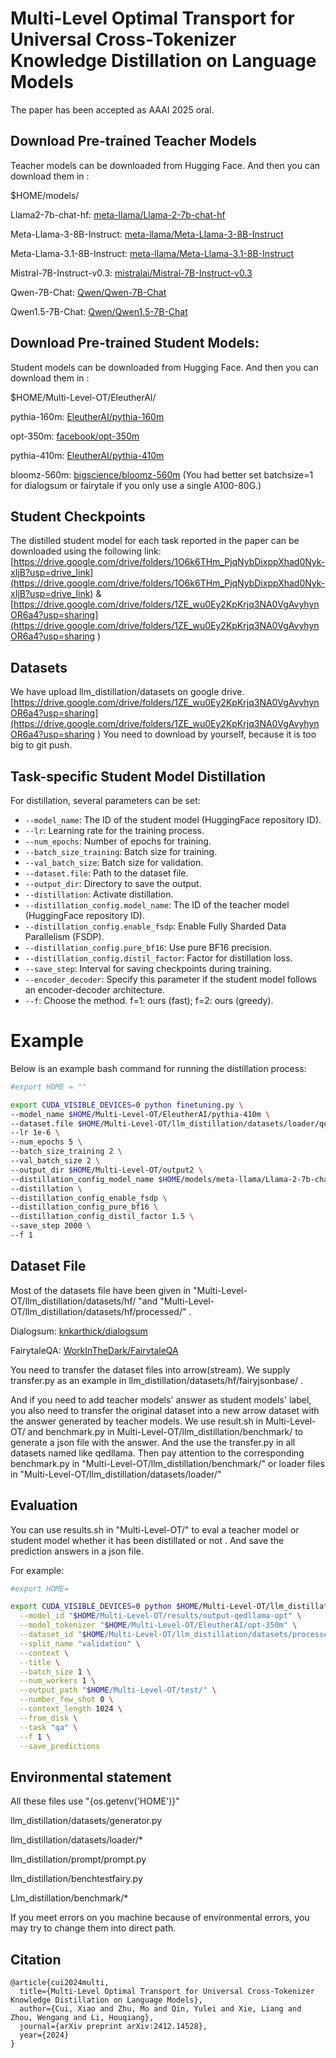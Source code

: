 # Multi-Level Optimal Transport for Universal Cross-Tokenizer Knowledge Distillation on Language Models
The paper has been accepted as AAAI 2025 oral.

## Download Pre-trained Teacher Models

Teacher models can be downloaded from Hugging Face. And then you can download them in :

$HOME/models/

Llama2-7b-chat-hf:	[meta-llama/Llama-2-7b-chat-hf](https://huggingface.co/meta-llama/Llama-2-7b-chat-hf) 

Meta-Llama-3-8B-Instruct:	[meta-llama/Meta-Llama-3-8B-Instruct](https://huggingface.co/meta-llama/Meta-Llama-3-8B-Instruct)

Meta-Llama-3.1-8B-Instruct:	[meta-llama/Meta-Llama-3.1-8B-Instruct](https://huggingface.co/meta-llama/Meta-Llama-3.1-8B-Instruct)

Mistral-7B-Instruct-v0.3:	[mistralai/Mistral-7B-Instruct-v0.3](https://huggingface.co/mistralai/Mistral-7B-Instruct-v0.3)

Qwen-7B-Chat:	[Qwen/Qwen-7B-Chat](https://huggingface.co/Qwen/Qwen-7B-Chat)

Qwen1.5-7B-Chat:	[Qwen/Qwen1.5-7B-Chat](https://huggingface.co/Qwen/Qwen1.5-7B-Chat)

## Download Pre-trained Student Models:

Student models can be downloaded from Hugging Face. And then you can download them in :

$HOME/Multi-Level-OT/EleutherAI/

pythia-160m: [EleutherAI/pythia-160m](https://huggingface.co/EleutherAI/pythia-160m)

opt-350m: [facebook/opt-350m](https://huggingface.co/facebook/opt-350m)

pythia-410m: [EleutherAI/pythia-410m](https://huggingface.co/EleutherAI/pythia-410m)

bloomz-560m: [bigscience/bloomz-560m](https://huggingface.co/bigscience/bloomz-560m) (You had better set batchsize=1 for dialogsum or fairytale if you only use a single A100-80G.)

## Student Checkpoints
The distilled student model for each task reported in the paper can be downloaded using the following link:
[https://drive.google.com/drive/folders/1O6k6THm_PjqNybDixppXhad0Nyk-xIjB?usp=drive_link](https://drive.google.com/drive/folders/1O6k6THm_PjqNybDixppXhad0Nyk-xIjB?usp=drive_link) &
[https://drive.google.com/drive/folders/1ZE_wu0Ey2KpKrjq3NA0VgAvyhynOR6a4?usp=sharing](https://drive.google.com/drive/folders/1ZE_wu0Ey2KpKrjq3NA0VgAvyhynOR6a4?usp=sharing
)

## Datasets
We have upload llm_distillation/datasets on google drive.[https://drive.google.com/drive/folders/1ZE_wu0Ey2KpKrjq3NA0VgAvyhynOR6a4?usp=sharing](https://drive.google.com/drive/folders/1ZE_wu0Ey2KpKrjq3NA0VgAvyhynOR6a4?usp=sharing
) You need to download by yourself, because it is too big to git push.

## Task-specific Student Model Distillation


For distillation, several parameters can be set:
- `--model_name`: The ID of the student model (HuggingFace repository ID).
- `--lr`: Learning rate for the training process.
- `--num_epochs`: Number of epochs for training.
- `--batch_size_training`: Batch size for training.
- `--val_batch_size`: Batch size for validation.
- `--dataset.file`: Path to the dataset file.
- `--output_dir`: Directory to save the output.
- `--distillation`: Activate distillation.
- `--distillation_config.model_name`: The ID of the teacher model (HuggingFace repository ID).
- `--distillation_config.enable_fsdp`: Enable Fully Sharded Data Parallelism (FSDP).
- `--distillation_config.pure_bf16`: Use pure BF16 precision.
- `--distillation_config.distil_factor`: Factor for distillation loss.
- `--save_step`: Interval for saving checkpoints during training.
- `--encoder_decoder`: Specify this parameter if the student model follows an encoder-decoder architecture.
- `--f`: Choose the method. f=1: ours (fast); f=2: ours (greedy).

# Example

Below is an example bash command for running the distillation process:

```bash
#export HOME = ""

export CUDA_VISIBLE_DEVICES=0 python finetuning.py \
--model_name $HOME/Multi-Level-OT/EleutherAI/pythia-410m \
--dataset.file $HOME/Multi-Level-OT/llm_distillation/datasets/loader/qed.py \
--lr 1e-6 \
--num_epochs 5 \
--batch_size_training 2 \
--val_batch_size 2 \
--output_dir $HOME/Multi-Level-OT/output2 \
--distillation_config_model_name $HOME/models/meta-llama/Llama-2-7b-chat-hf \
--distillation \
--distillation_config_enable_fsdp \
--distillation_config_pure_bf16 \
--distillation_config_distil_factor 1.5 \
--save_step 2000 \
--f 1

```



## Dataset File

Most of the datasets file have been given in "Multi-Level-OT/llm_distillation/datasets/hf/ "and "Multi-Level-OT/llm_distillation/datasets/hf/processed/" .

Dialogsum: [knkarthick/dialogsum](https://huggingface.co/datasets/knkarthick/dialogsum)

FairytaleQA: [WorkInTheDark/FairytaleQA](https://huggingface.co/datasets/WorkInTheDark/FairytaleQA)

You need to transfer the dataset files into arrow(stream). We supply transfer.py as an example in llm_distillation/datasets/hf/fairyjsonbase/ .

And if you need to add teacher models' answer as student models' label, you also need to transfer the original dataset into a new arrow dataset with the answer generated by teacher models. We use result.sh in Multi-Level-OT/  and benchmark.py in Multi-Level-OT/llm_distillation/benchmark/ to generate a json file with the answer. And the use the transfer.py in all datasets named like qedllama. Then pay attention to the corresponding benchmark.py in "Multi-Level-OT/llm_distillation/benchmark/" or loader files in "Multi-Level-OT/llm_distillation/datasets/loader/"



## Evaluation

You can use results.sh in "Multi-Level-OT/" to eval a teacher model or student model whether it has been distillated or not . And save the prediction answers in a json file.

For example:

```bash
#export HOME=

export CUDA_VISIBLE_DEVICES=0 python $HOME/Multi-Level-OT/llm_distillation/benchmark/benchmark619.py \
  --model_id "$HOME/Multi-Level-OT/results/output-qedllama-opt" \
  --model_tokenizer "$HOME/Multi-Level-OT/EleutherAI/opt-350m" \
  --dataset_id "$HOME/Multi-Level-OT/llm_distillation/datasets/processed/qed" \
  --split_name "validation" \
  --context \
  --title \
  --batch_size 1 \
  --num_workers 1 \
  --output_path "$HOME/Multi-Level-OT/test/" \
  --number_few_shot 0 \
  --context_length 1024 \
  --from_disk \
  --task "qa" \
  --f 1 \
  --save_predictions

```

## Environmental statement

All these files use "{os.getenv('HOME')}"

llm_distillation/datasets/generator.py

llm_distillation/datasets/loader/*

llm_distillation/prompt/prompt.py

llm_distillation/benchtestfairy.py

Llm_distillation/benchmark/*

If you meet errors on you machine because of environmental errors, you may try to change them into direct path.

## Citation

```
@article{cui2024multi,
  title={Multi-Level Optimal Transport for Universal Cross-Tokenizer Knowledge Distillation on Language Models},
  author={Cui, Xiao and Zhu, Mo and Qin, Yulei and Xie, Liang and Zhou, Wengang and Li, Houqiang},
  journal={arXiv preprint arXiv:2412.14528},
  year={2024}
}
```

